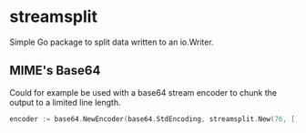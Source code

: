 # streamsplit
Simple Go package to split data written to an io.Writer.

## MIME's Base64
Could for example be used with a base64 stream encoder to chunk the output to a limited line length.
```go
encoder := base64.NewEncoder(base64.StdEncoding, streamsplit.New(76, []byte("\r\n"), os.Stdout))
```
